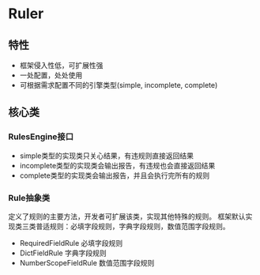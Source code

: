 # Ruler

## 特性

- 框架侵入性低，可扩展性强
- 一处配置，处处使用
- 可根据需求配置不同的引擎类型(simple, incomplete, complete)

## 核心类

### RulesEngine接口

- simple类型的实现类只关心结果，有违规则直接返回结果
- incomplete类型的实现类会输出报告，有违规也会直接返回结果
- complete类型的实现类会输出报告，并且会执行完所有的规则

### Rule抽象类

定义了规则的主要方法，开发者可扩展该类，实现其他特殊的规则。
框架默认实现类三类普适规则：必填字段规则，字典字段规则，数值范围字段规则。

- RequiredFieldRule 必填字段规则
- DictFieldRule 字典字段规则
- NumberScopeFieldRule 数值范围字段规则
